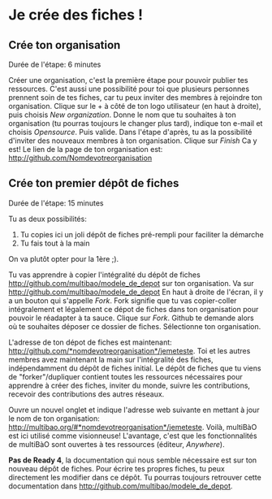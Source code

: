 # Je crée des fiches !

## Crée ton organisation

Durée de l'étape: 6 minutes

Créer une organisation, c'est la première étape pour pouvoir publier tes ressources. C'est aussi une possibilité pour toi que plusieurs personnes prennent soin de tes fiches, car tu peux inviter des membres à rejoindre ton organisation.
Clique sur le + à côté de ton logo utilisateur (en haut à droite), puis choisis *New organization*.
Donne le nom que tu souhaites à ton organisation (tu pourras toujours le changer plus tard), indique ton e-mail et choisis *Opensource*. Puis valide.
Dans l'étape d'après, tu as la possibilité d'inviter des nouveaux membres à ton organisation. 
Clique sur *Finish*
Ca y est! Le lien de la page de ton organisation est: http://github.com/Nomdevotreorganisation

## Crée ton premier dépôt de fiches

Durée de l'étape: 15 minutes

Tu as deux possibilités:
1. Tu copies ici un joli dépôt de fiches pré-rempli pour faciliter la démarche
2. Tu fais tout à la main

On va plutôt opter pour la 1ère ;). 

Tu vas apprendre à copier l'intégralité du dépôt de fiches http://github.com/multibao/modele_de_depot sur ton organisation.
Va sur http://github.com/multibao/modele_de_depot
En haut à droite de l'écran, il y a un bouton qui s'appelle *Fork*. Fork signifie que tu vas copier-coller intégralement et légalement ce dépot de fiches dans ton organisation pour pouvoir le réadapter à ta sauce.
Clique sur *Fork*. 
Github te demande alors où te souhaites déposer ce dossier de fiches.
Sélectionne ton organisation. 

L'adresse de ton dépot de fiches est maintenant: http://github.com/*nomdevotreorganisation*/jemeteste.
Toi et les autres membres avez maintenant la main sur l'intégralité des fiches, indépendamment du dépôt de fiches initial. 
Le dépôt de fiches que tu viens de "forker"/dupliquer contient toutes les ressources nécessaires pour apprendre à créer des fiches, inviter du monde, suivre les contributions, recevoir des contributions des autres réseaux.

Ouvre un nouvel onglet et indique l'adresse web suivante en mettant à jour le nom de ton organisation: http://multibao.org/#*nomdevotreorganisation*/jemeteste.
Voilà, multiBàO est ici utilisé comme visionneuse! L'avantage, c'est que les fonctionnalités de multiBàO sont ouvertes à tes ressources (éditeur, *Anywhere*).

**Pas de Ready 4**, la documentation qui nous semble nécessaire est sur ton nouveau dépôt de fiches. Pour écrire tes propres fiches, tu peux directement les modifier dans ce dépôt. Tu pourras toujours retrouver cette documentation dans http://github.com/multibao/modele_de_depot.
